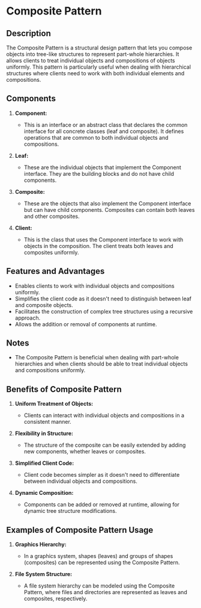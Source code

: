 # Composite Pattern

## Description
The Composite Pattern is a structural design pattern that lets you compose objects into tree-like structures to represent part-whole hierarchies. It allows clients to treat individual objects and compositions of objects uniformly. This pattern is particularly useful when dealing with hierarchical structures where clients need to work with both individual elements and compositions.

## Components
1. **Component:**
    - This is an interface or an abstract class that declares the common interface for all concrete classes (leaf and composite). It defines operations that are common to both individual objects and compositions.

2. **Leaf:**
    - These are the individual objects that implement the Component interface. They are the building blocks and do not have child components.

3. **Composite:**
    - These are the objects that also implement the Component interface but can have child components. Composites can contain both leaves and other composites.

4. **Client:**
    - This is the class that uses the Component interface to work with objects in the composition. The client treats both leaves and composites uniformly.

## Features and Advantages
- Enables clients to work with individual objects and compositions uniformly.
- Simplifies the client code as it doesn't need to distinguish between leaf and composite objects.
- Facilitates the construction of complex tree structures using a recursive approach.
- Allows the addition or removal of components at runtime.

## Notes
- The Composite Pattern is beneficial when dealing with part-whole hierarchies and when clients should be able to treat individual objects and compositions uniformly.

## Benefits of Composite Pattern

1. **Uniform Treatment of Objects:**
    - Clients can interact with individual objects and compositions in a consistent manner.

2. **Flexibility in Structure:**
    - The structure of the composite can be easily extended by adding new components, whether leaves or composites.

3. **Simplified Client Code:**
    - Client code becomes simpler as it doesn't need to differentiate between individual objects and compositions.

4. **Dynamic Composition:**
    - Components can be added or removed at runtime, allowing for dynamic tree structure modifications.

## Examples of Composite Pattern Usage

1. **Graphics Hierarchy:**
    - In a graphics system, shapes (leaves) and groups of shapes (composites) can be represented using the Composite Pattern.

2. **File System Structure:**
    - A file system hierarchy can be modeled using the Composite Pattern, where files and directories are represented as leaves and composites, respectively.


